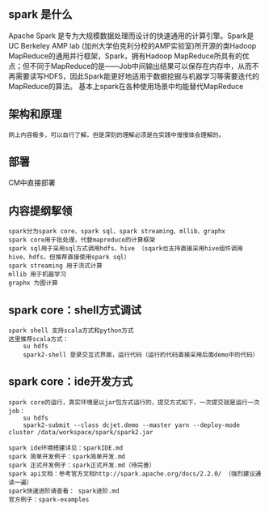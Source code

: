 ## spark 是什么
Apache Spark 是专为大规模数据处理而设计的快速通用的计算引擎。Spark是UC Berkeley AMP lab (加州大学伯克利分校的AMP实验室)所开源的类Hadoop MapReduce的通用并行框架，Spark，拥有Hadoop MapReduce所具有的优点；但不同于MapReduce的是——Job中间输出结果可以保存在内存中，从而不再需要读写HDFS，因此Spark能更好地适用于数据挖掘与机器学习等需要迭代的MapReduce的算法。
基本上spark在各种使用场景中均能替代MapReduce


## 架构和原理
    网上内容极多，可以自行了解，但是深刻的理解必须是在实践中慢慢体会理解的。


## 部署
CM中直接部署

## 内容提纲挈领
    spark分为spark core、spark sql、spark streaming、mllib、graphx
    spark core用于批处理，代替mapreduce的计算框架
    spark sql用于采用sql方式调用hdfs、hive （sqark也支持直接采用hive组件调用hive、hdfs，但推荐直接使用spark sql）
    spark streaming 用于流式计算
    mllib 用于机器学习
    graphx 为图计算


## spark core：shell方式调试
    spark shell 支持scala方式和python方式
    这里推荐scala方式：
        su hdfs
        spark2-shell 登录交互式界面，运行代码（运行的代码直接采用后面demo中的代码）

## spark core：ide开发方式
    spark core的运行，真实环境是以jar包方式运行的，提交方式如下，一次提交就是运行一次job：
        su hdfs
        spark2-submit --class dcjet.demo --master yarn --deploy-mode cluster /data/workspace/spark/spark2.jar 

    spark ide环境搭建详见：sparkIDE.md
    spark 简单开发例子：spark简单开发.md
    spark 正式开发例子：spark正式开发.md（待完善）
    spark api文档：参考官方文档http://spark.apache.org/docs/2.2.0/ （强烈建议通读一遍）
    spark快速进阶请查看： spark进阶.md
    官方例子：spark-examples